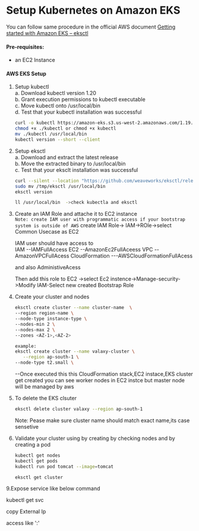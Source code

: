 # Setup Kubernetes on Amazon EKS

You can follow same procedure in the official  AWS document [Getting started with Amazon EKS – eksctl](https://docs.aws.amazon.com/eks/latest/userguide/getting-started-eksctl.html)   

#### Pre-requisites: 
  - an EC2 Instance 

#### AWS EKS Setup 
1. Setup kubectl   
   a. Download kubectl version 1.20  
   b. Grant execution permissions to kubectl executable   
   c. Move kubectl onto /usr/local/bin   
   d. Test that your kubectl installation was successful    
   ```sh 
   curl -o kubectl https://amazon-eks.s3.us-west-2.amazonaws.com/1.19.6/2021-01-05/bin/linux/amd64/kubectl
   chmod +x ./kubectl or chmod +x kubectl
   mv ./kubectl /usr/local/bin 
   kubectl version --short --client
   ```
2. Setup eksctl   
   a. Download and extract the latest release   
   b. Move the extracted binary to /usr/local/bin   
   c. Test that your eksclt installation was successful   
   ```sh
   curl --silent --location "https://github.com/weaveworks/eksctl/releases/latest/download/eksctl_$(uname -s)_amd64.tar.gz" | tar xz -C /tmp
   sudo mv /tmp/eksctl /usr/local/bin
   eksctl version

   ll /usr/local/bin  ->check kubectla and eksctl
   ```
  
3. Create an IAM Role and attache it to EC2 instance    
   `Note: create IAM user with programmatic access if your bootstrap system is outside of AWS`
   create IAM Role-> IAM->ROle->select Common Usecase as EC2
     
   IAM user should have access to   
   IAM   --IAMFullAccess
   EC2   --AmazonEc2FullAceess
   VPC    --AmazonVPCFullAcess
   CloudFormation  ---AWSCloudFormationFullAcess

   and also AdministiveAcess

   Then add this role to EC2 ->select Ec2 instence->Manage-security->Modify IAM-Select new created Bootstrap Role

5. Create your cluster and nodes 
   ```sh
   eksctl create cluster --name cluster-name  \
   --region region-name \
   --node-type instance-type \
   --nodes-min 2 \
   --nodes-max 2 \ 
   --zones <AZ-1>,<AZ-2>
   
   example:
   eksctl create cluster --name valaxy-cluster \
      --region ap-south-1 \
   --node-type t2.small \
    ```

   --Once executed this this CloudFormation stack,EC2 instace,EKS cluster get created
   you can see worker nodes in EC2 instce but master node will be managed by aws

7. To delete the EKS clsuter 
   ```sh 
   eksctl delete cluster valaxy --region ap-south-1
   ```
   Note:  Pease make sure cluster name should match exact name,its case sensetive
8. Validate your cluster using by creating by checking nodes and by creating a pod 
   ```sh 
   kubectl get nodes
   kubectl get pods
   kubectl run pod tomcat --image=tomcat

   eksctl get cluster
   ```

9.Expose service like below command

 kubectl get svc

  copy External Ip

  access like 
  '<Extennal-service-IP>:<service-port>'
  ```
